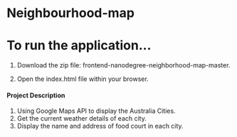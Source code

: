 # Neighbourhood-map
# To run the application...

1. Download the zip file:   frontend-nanodegree-neighborhood-map-master.

2. Open the index.html file within your browser.

#### Project Description ####

1. Using Google Maps API to display the Australia Cities. 
2. Get the current weather details of each city.
3. Display the name and address of food court in each city.



